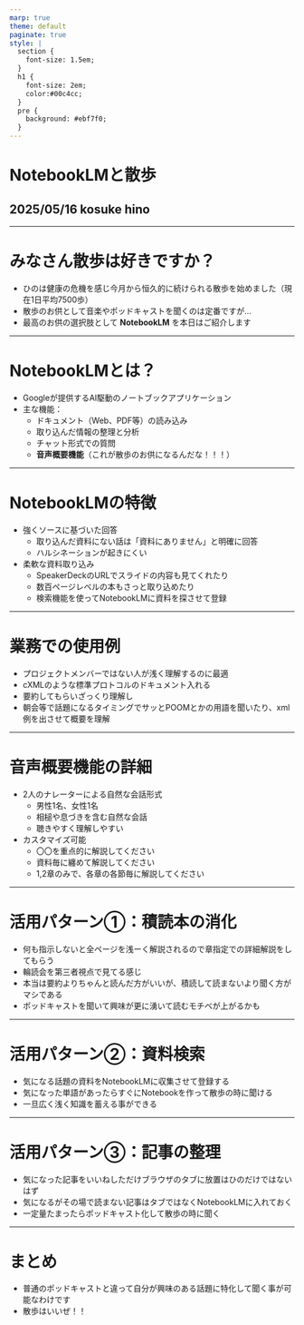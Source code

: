 ```yaml
---
marp: true
theme: default
paginate: true
style: |
  section {
    font-size: 1.5em;
  }
  h1 {
    font-size: 2em;
    color:#00c4cc;
  }
  pre {
    background: #ebf7f0;
  }
---
```


# NotebookLMと散歩
## 2025/05/16 kosuke hino

---

# みなさん散歩は好きですか？

- ひのは健康の危機を感じ今月から恒久的に続けられる散歩を始めました（現在1日平均7500歩）
- 散歩のお供として音楽やポッドキャストを聞くのは定番ですが…
- 最高のお供の選択肢として **NotebookLM** を本日はご紹介します

---

# NotebookLMとは？

- Googleが提供するAI駆動のノートブックアプリケーション
- 主な機能：
  - ドキュメント（Web、PDF等）の読み込み
  - 取り込んだ情報の整理と分析
  - チャット形式での質問
  - **音声概要機能**（これが散歩のお供になるんだな！！！）

---

# NotebookLMの特徴

- 強くソースに基づいた回答
  - 取り込んだ資料にない話は「資料にありません」と明確に回答
  - ハルシネーションが起きにくい
- 柔軟な資料取り込み
  - SpeakerDeckのURLでスライドの内容も見てくれたり
  - 数百ページレベルの本もさっと取り込めたり
  - 検索機能を使ってNotebookLMに資料を探させて登録

---

# 業務での使用例

- プロジェクトメンバーではない人が浅く理解するのに最適
- cXMLのような標準プロトコルのドキュメント入れる
- 要約してもらいざっくり理解し
- 朝会等で話題になるタイミングでサッとPOOMとかの用語を聞いたり、xml例を出させて概要を理解

---

# 音声概要機能の詳細

- 2人のナレーターによる自然な会話形式
  - 男性1名、女性1名
  - 相槌や息づきを含む自然な会話
  - 聴きやすく理解しやすい
- カスタマイズ可能
  - 〇〇を重点的に解説してください
  - 資料毎に纏めて解説してください
  - 1,2章のみで、各章の各節毎に解説してください

---

# 活用パターン①：積読本の消化

- 何も指示しないと全ページを浅ーく解説されるので章指定での詳細解説をしてもらう
- 輪読会を第三者視点で見てる感じ
- 本当は要約よりちゃんと読んだ方がいいが、積読して読まないより聞く方がマシである
- ポッドキャストを聞いて興味が更に湧いて読むモチベが上がるかも

---

# 活用パターン②：資料検索

- 気になる話題の資料をNotebookLMに収集させて登録する
- 気になった単語があったらすぐにNotebookを作って散歩の時に聞ける
- 一旦広く浅く知識を蓄える事ができる

---

# 活用パターン③：記事の整理

- 気になった記事をいいねしただけブラウザのタブに放置はひのだけではないはず
- 気になるがその場で読まない記事はタブではなくNotebookLMに入れておく
- 一定量たまったらポッドキャスト化して散歩の時に聞く

---

# まとめ

- 普通のポッドキャストと違って自分が興味のある話題に特化して聞く事が可能なわけです
- 散歩はいいぜ！！
